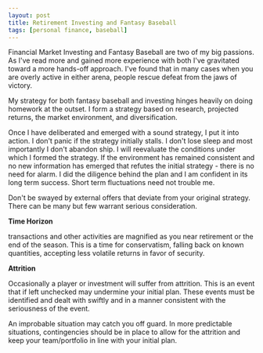 ```yaml
---
layout: post
title: Retirement Investing and Fantasy Baseball
tags: [personal finance, baseball]
---
```


Financial Market Investing and Fantasy Baseball are two of my big passions. As I've read more and gained more experience with both I've gravitated toward a more hands-off approach. I've found that in many cases when you are overly active in either arena, people rescue defeat from the jaws of victory.

My strategy for both fantasy baseball and investing hinges heavily on doing homework at the outset. I form a strategy based on research, projected returns, the market environment, and diversification.

Once I have deliberated and emerged with a sound strategy, I put it into action. I don't panic if the strategy initially stalls. I don't lose sleep and most importantly I don't abandon ship. I will reevaluate the conditions under which I formed the strategy. If the environment has remained consistent and no new information has emerged that refutes the initial strategy - there is no need for alarm. I did the diligence behind the plan and I am confident in its long term success. Short term fluctuations need not trouble me. 

Don't be swayed by external offers that deviate from your original strategy. There can be many but few warrant serious consideration.

**Time Horizon**

transactions and other activities are magnified as you near retirement or the end of the season. This is a time for conservatism, falling back on known quantities, accepting less volatile returns in favor of security.

**Attrition**

Occasionally a player or investment will suffer from attrition. This is an event that if left unchecked may undermine your initial plan. These events must be identified and dealt with swiftly and in a manner consistent with the seriousness of the event. 

An improbable situation may catch you off guard. In more predictable situations, contingencies should be in place to allow for the attrition and keep your team/portfolio in line with your initial plan.